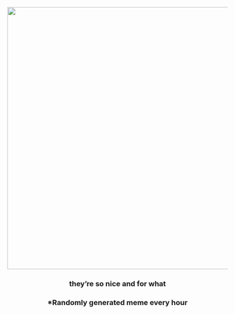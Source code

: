 <p align="center">
        <img src="https://i.redd.it/j2d8mi3bv7e91.jpg" width="600" height="600">
        </p>
        <h3 align="center">they’re so nice and for what</h3>
        <h3 align="center">*Randomly generated meme every hour</h3>
    
